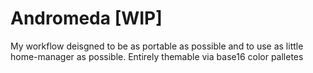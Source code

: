 # Andromeda [WIP]

My workflow deisgned to be as portable as possible and to use as little home-manager as possible. Entirely themable via base16 color palletes
